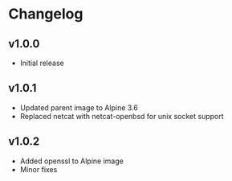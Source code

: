 # Changelog

## v1.0.0

- Initial release

## v1.0.1

- Updated parent image to Alpine 3.6
- Replaced netcat with netcat-openbsd for unix socket support

## v1.0.2

- Added openssl to Alpine image
- Minor fixes
